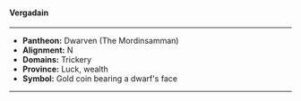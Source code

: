 #### Vergadain
___

- **Pantheon:** Dwarven (The Mordinsamman)
- **Alignment:** N
- **Domains:** Trickery
- **Province:** Luck, wealth
- **Symbol:** Gold coin bearing a dwarf's face
___
